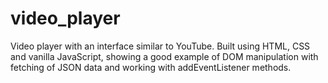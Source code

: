 # video_player
Video player with an interface similar to YouTube. Built using HTML, CSS and vanilla JavaScript, showing a good example of DOM manipulation with fetching of JSON data and working with addEventListener methods.
